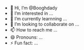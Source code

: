 - 👋 Hi, I’m @Booghdady
- 👀 I’m interested in ...
- 🌱 I’m currently learnning ...
- 💞️ I’m looking to collaborate on ...
- 📫 How to reach me ...
- 😄 Pronouns: ...
- ⚡ Fun fact: ...

<!---
Booghdady/Booghdady is a ✨ special ✨ repository because its `README.md` (this file) appears on your GitHub profile.
You can click the Preview link to take a look at your changes.
--->
